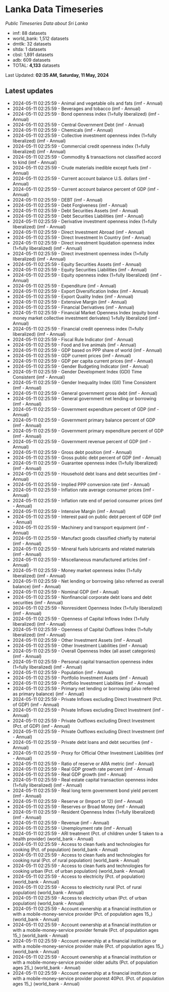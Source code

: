 # Lanka Data Timeseries
*Public Timeseries Data about Sri Lanka*

* imf: 88 datasets
* world_bank: 1,512 datasets
* dmtlk: 32 datasets
* sltda: 1 datasets
* cbsl: 1,891 datasets
* adb: 609 datasets
* TOTAL: **4,133** datasets

Last Updated: **02:35 AM, Saturday, 11 May, 2024**

## Latest updates

* 2024-05-11 02:25:59 - Animal and vegetable oils and fats (imf - Annual)
* 2024-05-11 02:25:59 - Beverages and tobacco (imf - Annual)
* 2024-05-11 02:25:59 - Bond openness index (1=fully liberalized) (imf - Annual)
* 2024-05-11 02:25:59 - Central Government Debt (imf - Annual)
* 2024-05-11 02:25:59 - Chemicals (imf - Annual)
* 2024-05-11 02:25:59 - Collective investment openness index (1=fully liberalized) (imf - Annual)
* 2024-05-11 02:25:59 - Commercial credit openness index (1=fully liberalized) (imf - Annual)
* 2024-05-11 02:25:59 - Commodity & transactions not classified accord to kind (imf - Annual)
* 2024-05-11 02:25:59 - Crude materials inedible except fuels (imf - Annual)
* 2024-05-11 02:25:59 - Current account balance U.S. dollars (imf - Annual)
* 2024-05-11 02:25:59 - Current account balance percent of GDP (imf - Annual)
* 2024-05-11 02:25:59 - DEBT (imf - Annual)
* 2024-05-11 02:25:59 - Debt Forgiveness (imf - Annual)
* 2024-05-11 02:25:59 - Debt Securities Assets (imf - Annual)
* 2024-05-11 02:25:59 - Debt Securities Liabilities (imf - Annual)
* 2024-05-11 02:25:59 - Derivative investment openness index (1=fully liberalized) (imf - Annual)
* 2024-05-11 02:25:59 - Direct Investment Abroad (imf - Annual)
* 2024-05-11 02:25:59 - Direct Investment In Country (imf - Annual)
* 2024-05-11 02:25:59 - Direct investment liquidation openness index (1=fully liberalized) (imf - Annual)
* 2024-05-11 02:25:59 - Direct investment openness index (1=fully liberalized) (imf - Annual)
* 2024-05-11 02:25:59 - Equity Securities Assets (imf - Annual)
* 2024-05-11 02:25:59 - Equity Securities Liabilities (imf - Annual)
* 2024-05-11 02:25:59 - Equity openness index (1=fully liberalized) (imf - Annual)
* 2024-05-11 02:25:59 - Expenditure (imf - Annual)
* 2024-05-11 02:25:59 - Export Diversification Index (imf - Annual)
* 2024-05-11 02:25:59 - Export Quality Index (imf - Annual)
* 2024-05-11 02:25:59 - Extensive Margin (imf - Annual)
* 2024-05-11 02:25:59 - Financial Derivatives (imf - Annual)
* 2024-05-11 02:25:59 - Financial Market Openness Index (equity bond money market collective investment derivates) 1=fully liberalized (imf - Annual)
* 2024-05-11 02:25:59 - Financial credit openness index (1=fully liberalized) (imf - Annual)
* 2024-05-11 02:25:59 - Fiscal Rule Indicator (imf - Annual)
* 2024-05-11 02:25:59 - Food and live animals (imf - Annual)
* 2024-05-11 02:25:59 - GDP based on PPP share of world (imf - Annual)
* 2024-05-11 02:25:59 - GDP current prices (imf - Annual)
* 2024-05-11 02:25:59 - GDP per capita current prices (imf - Annual)
* 2024-05-11 02:25:59 - Gender Budgeting Indicator (imf - Annual)
* 2024-05-11 02:25:59 - Gender Development Index (GDI) Time Consistent (imf - Annual)
* 2024-05-11 02:25:59 - Gender Inequality Index (GII) Time Consistent (imf - Annual)
* 2024-05-11 02:25:59 - General government gross debt (imf - Annual)
* 2024-05-11 02:25:59 - General government net lending or borrowing (imf - Annual)
* 2024-05-11 02:25:59 - Government expenditure percent of GDP (imf - Annual)
* 2024-05-11 02:25:59 - Government primary balance percent of GDP (imf - Annual)
* 2024-05-11 02:25:59 - Government primary expenditure percent of GDP (imf - Annual)
* 2024-05-11 02:25:59 - Government revenue percent of GDP (imf - Annual)
* 2024-05-11 02:25:59 - Gross debt position (imf - Annual)
* 2024-05-11 02:25:59 - Gross public debt percent of GDP (imf - Annual)
* 2024-05-11 02:25:59 - Guarantee openness index (1=fully liberalized) (imf - Annual)
* 2024-05-11 02:25:59 - Household debt loans and debt securities (imf - Annual)
* 2024-05-11 02:25:59 - Implied PPP conversion rate (imf - Annual)
* 2024-05-11 02:25:59 - Inflation rate average consumer prices (imf - Annual)
* 2024-05-11 02:25:59 - Inflation rate end of period consumer prices (imf - Annual)
* 2024-05-11 02:25:59 - Intensive Margin (imf - Annual)
* 2024-05-11 02:25:59 - Interest paid on public debt percent of GDP (imf - Annual)
* 2024-05-11 02:25:59 - Machinery and transport equipment (imf - Annual)
* 2024-05-11 02:25:59 - Manufact goods classified chiefly by material (imf - Annual)
* 2024-05-11 02:25:59 - Mineral fuels lubricants and related materials (imf - Annual)
* 2024-05-11 02:25:59 - Miscellaneous manufactured articles (imf - Annual)
* 2024-05-11 02:25:59 - Money market openness index (1=fully liberalized) (imf - Annual)
* 2024-05-11 02:25:59 - Net lending or borrowing (also referred as overall balance) (imf - Annual)
* 2024-05-11 02:25:59 - Nominal GDP (imf - Annual)
* 2024-05-11 02:25:59 - Nonfinancial corporate debt loans and debt securities (imf - Annual)
* 2024-05-11 02:25:59 - Nonresident Openness Index (1=fully liberalized) (imf - Annual)
* 2024-05-11 02:25:59 - Openness of Capital Inflows Index (1=fully liberalized) (imf - Annual)
* 2024-05-11 02:25:59 - Openness of Capital Outflows Index (1=fully liberalized) (imf - Annual)
* 2024-05-11 02:25:59 - Other Investment Assets (imf - Annual)
* 2024-05-11 02:25:59 - Other Investment Liabilities (imf - Annual)
* 2024-05-11 02:25:59 - Overall Openness Index (all asset categories) (imf - Annual)
* 2024-05-11 02:25:59 - Personal capital transaction openness index (1=fully liberalized) (imf - Annual)
* 2024-05-11 02:25:59 - Population (imf - Annual)
* 2024-05-11 02:25:59 - Portfolio Investment Assets (imf - Annual)
* 2024-05-11 02:25:59 - Portfolio Investment Liabilities (imf - Annual)
* 2024-05-11 02:25:59 - Primary net lending or borrowing (also referred as primary balance) (imf - Annual)
* 2024-05-11 02:25:59 - Private Inflows excluding Direct Investment (Pct. of GDP) (imf - Annual)
* 2024-05-11 02:25:59 - Private Inflows excluding Direct Investment (imf - Annual)
* 2024-05-11 02:25:59 - Private Outflows excluding Direct Investment (Pct. of GDP) (imf - Annual)
* 2024-05-11 02:25:59 - Private Outflows excluding Direct Investment (imf - Annual)
* 2024-05-11 02:25:59 - Private debt loans and debt securities (imf - Annual)
* 2024-05-11 02:25:59 - Proxy for Official Other Investment Liabilities (imf - Annual)
* 2024-05-11 02:25:59 - Ratio of reserve or ARA metric (imf - Annual)
* 2024-05-11 02:25:59 - Real GDP growth rate percent (imf - Annual)
* 2024-05-11 02:25:59 - Real GDP growth (imf - Annual)
* 2024-05-11 02:25:59 - Real estate capital transaction openness index (1=fully liberalized) (imf - Annual)
* 2024-05-11 02:25:59 - Real long term government bond yield percent (imf - Annual)
* 2024-05-11 02:25:59 - Reserve or (Import or 12) (imf - Annual)
* 2024-05-11 02:25:59 - Reserves or Broad Money (imf - Annual)
* 2024-05-11 02:25:59 - Resident Openness Index (1=fully liberalized) (imf - Annual)
* 2024-05-11 02:25:59 - Revenue (imf - Annual)
* 2024-05-11 02:25:59 - Unemployment rate (imf - Annual)
* 2024-05-11 02:25:59 - ARI treatment (Pct. of children under 5 taken to a health provider) (world_bank - Annual)
* 2024-05-11 02:25:59 - Access to clean fuels and technologies for cooking (Pct. of population) (world_bank - Annual)
* 2024-05-11 02:25:59 - Access to clean fuels and technologies for cooking rural (Pct. of rural population) (world_bank - Annual)
* 2024-05-11 02:25:59 - Access to clean fuels and technologies for cooking urban (Pct. of urban population) (world_bank - Annual)
* 2024-05-11 02:25:59 - Access to electricity (Pct. of population) (world_bank - Annual)
* 2024-05-11 02:25:59 - Access to electricity rural (Pct. of rural population) (world_bank - Annual)
* 2024-05-11 02:25:59 - Access to electricity urban (Pct. of urban population) (world_bank - Annual)
* 2024-05-11 02:25:59 - Account ownership at a financial institution or with a mobile-money-service provider (Pct. of population ages 15_) (world_bank - Annual)
* 2024-05-11 02:25:59 - Account ownership at a financial institution or with a mobile-money-service provider female (Pct. of population ages 15_) (world_bank - Annual)
* 2024-05-11 02:25:59 - Account ownership at a financial institution or with a mobile-money-service provider male (Pct. of population ages 15_) (world_bank - Annual)
* 2024-05-11 02:25:59 - Account ownership at a financial institution or with a mobile-money-service provider older adults (Pct. of population ages 25_) (world_bank - Annual)
* 2024-05-11 02:25:59 - Account ownership at a financial institution or with a mobile-money-service provider poorest 40Pct. (Pct. of population ages 15_) (world_bank - Annual)